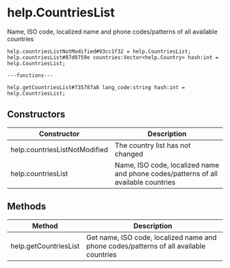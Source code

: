 # help.CountriesList
Name, ISO code, localized name and phone codes/patterns of all available countries

```
help.countriesListNotModified#93cc1f32 = help.CountriesList;
help.countriesList#87d0759e countries:Vector<help.Country> hash:int = help.CountriesList;

---functions---

help.getCountriesList#735787a8 lang_code:string hash:int = help.CountriesList;
```

## Constructors
| Constructor | Description |
| ---- | ----------- |
| help.countriesListNotModified | The country list has not changed |
| help.countriesList | Name, ISO code, localized name and phone codes/patterns of all available countries |


## Methods
| Method | Description |
| ---- | ----------- |
| help.getCountriesList | Get name, ISO code, localized name and phone codes/patterns of all available countries |


